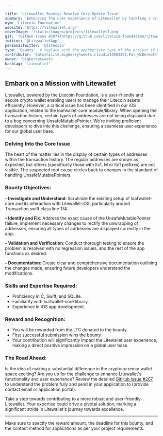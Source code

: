 ```yaml
---

title: 'Litewallet Bounty: Resolve Core Update Issue'
summary: 'Enhancing the user experience of Litewallet by tackling a critical issue related to address display in the transaction history.'
nym: 'Litecoin Foundation'
website: 'https://litewallet.org/'
coverImage: '/static/images/projects/litewallet3.png'
git: '[GitHub Issue #207](https://github.com/litecoin-foundation/litewallet-ios/pull/211)'
twitter: '@LitewalletApp'
personalTwitter: '@litecoin'
type: 'Bounty'  # Replace with the appropriate type of the project if known.
contributor: 'SatoshiLite,bigkerrytweets,claudia14083392,Pat_McDermott17,ferencakIvan,josi_kie'
owner: 'bigkerrytweets'
hashtag: 'litewallet'
---
```


## Embark on a Mission with Litewallet

Litewallet, powered by the Litecoin Foundation, is a user-friendly and secure crypto wallet enabling users to manage their Litecoin assets efficiently. However, a critical issue has been identified in our iOS application, related to the loafwallet-core module/library. When opening the transaction history, certain types of addresses are not being displayed due to a bug concerning UnsafeMutablePointer. We're inviting proficient developers to dive into this challenge, ensuring a seamless user experience for our global user base.

### Delving Into the Core Issue

The heart of the matter lies in the display of certain types of addresses within the transaction history. The regular addresses are shown as expected, but others (specifically those with ltc1, M or ltc1 prefixes) are not visible. The suspected root cause circles back to changes in the standard of handling UnsafeMutablePointers.

### Bounty Objectives:

**- Investigate and Understand**: Scrutinize the existing setup of loafwallet-core and its interaction with Litewallet-iOS, particularly around Transaction.swift class line 174.
  
**- Identify and Fix**: Address the exact cause of the UnsafeMutablePointer failure, implement necessary changes to rectify the unwrapping of addresses, ensuring all types of addresses are displayed correctly in the app.

**- Validation and Verification**: Conduct thorough testing to ensure the problem is resolved with no regression issues, and the rest of the app functions as desired.

**- Documentation**: Create clear and comprehensive documentation outlining the changes made, ensuring future developers understand the modifications.

### Skills and Expertise Required:

- Proficiency in C, Swift, and SQLite.
- Familiarity with loafwallet-core library.
- Experience in iOS app development.

### Reward and Recognition:

- You will be rewarded from the LTC donated to the bounty. 
- First successful submission wins the bounty
- Your contribution will significantly impact the Litewallet user experience, making a direct positive impression on a global user base.

### The Road Ahead:

Is the idea of making a substantial difference in the cryptocurrency wallet space exciting? Are you up for the challenge to enhance Litewallet's functionality and user experience? Review the detailed [GitHub Issue #207](https://github.com/litecoin-foundation/litewallet-ios/pull/211) to understand the problem fully and send in your application to (provide contact email or application portal).

Take a step towards contributing to a more robust and user-friendly Litewallet. Your expertise could drive a pivotal solution, marking a significant stride in Litewallet's journey towards excellence.

---

Make sure to specify the reward amount, the deadline for this bounty, and the contact method for applications as per your project requirements.